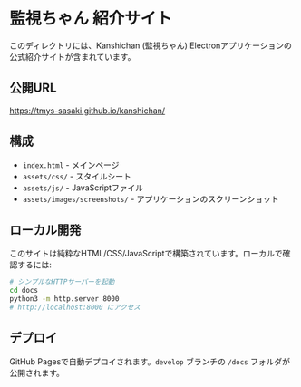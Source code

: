 # 監視ちゃん 紹介サイト

このディレクトリには、Kanshichan (監視ちゃん) Electronアプリケーションの公式紹介サイトが含まれています。

## 公開URL
https://tmys-sasaki.github.io/kanshichan/

## 構成
- `index.html` - メインページ
- `assets/css/` - スタイルシート
- `assets/js/` - JavaScriptファイル
- `assets/images/screenshots/` - アプリケーションのスクリーンショット

## ローカル開発
このサイトは純粋なHTML/CSS/JavaScriptで構築されています。ローカルで確認するには:

```bash
# シンプルなHTTPサーバーを起動
cd docs
python3 -m http.server 8000
# http://localhost:8000 にアクセス
```

## デプロイ
GitHub Pagesで自動デプロイされます。`develop` ブランチの `/docs` フォルダが公開されます。

